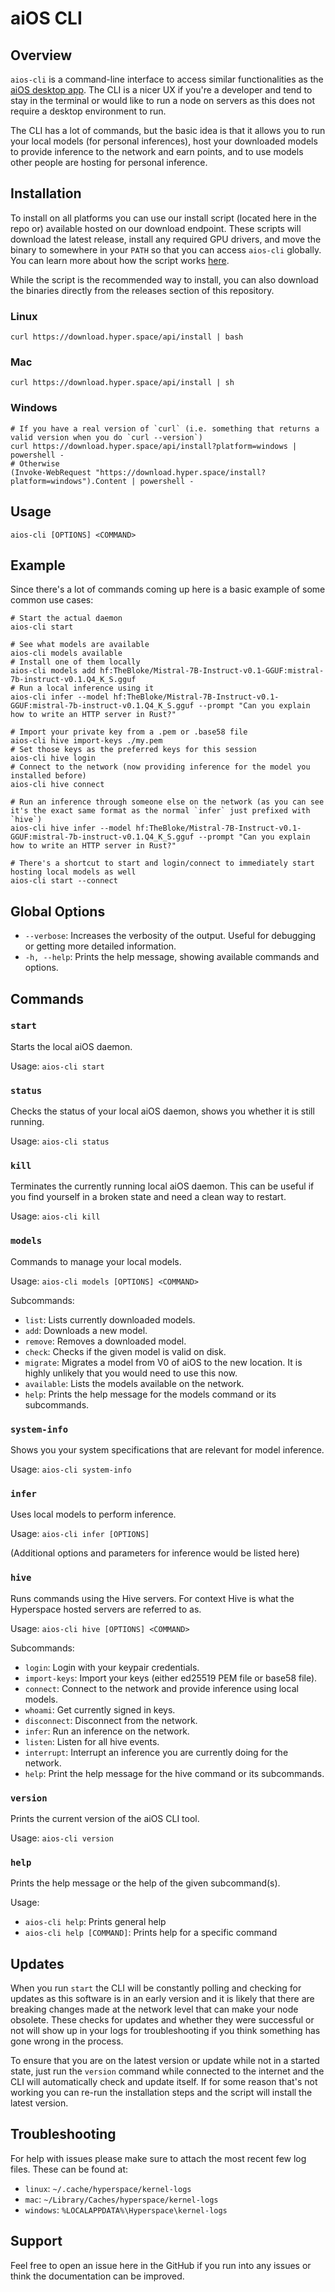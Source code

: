 # aiOS CLI

## Overview

`aios-cli` is a command-line interface to access similar functionalities as the [aiOS desktop app](https://aios.network/). The CLI is a nicer UX if you're a developer and tend to stay in the terminal or would like to run a node on servers as this does not require a desktop environment to run.

The CLI has a lot of commands, but the basic idea is that it allows you to run your local models (for personal inferences), host your downloaded models to provide inference to the network and earn points, and to use models other people are hosting for personal inference.

## Installation

To install on all platforms you can use our install script (located here in the repo or) available hosted on our download endpoint. These scripts will download the latest release, install any required GPU drivers, and move the binary to somewhere in  your `PATH` so that you can access `aios-cli` globally. You can learn more about how the script works [here](/scripts/README.md).

While the script is the recommended way to install, you can also download the binaries directly from the releases section of this repository.

### Linux

```shell
curl https://download.hyper.space/api/install | bash
```

### Mac

```shell
curl https://download.hyper.space/api/install | sh
```

### Windows

```shell
# If you have a real version of `curl` (i.e. something that returns a valid version when you do `curl --version`)
curl https://download.hyper.space/api/install?platform=windows | powershell -
# Otherwise
(Invoke-WebRequest "https://download.hyper.space/install?platform=windows").Content | powershell -
```


## Usage

```
aios-cli [OPTIONS] <COMMAND>
```

## Example

Since there's a lot of commands coming up here is a basic example of some common use cases:

```shell
# Start the actual daemon
aios-cli start

# See what models are available
aios-cli models available
# Install one of them locally
aios-cli models add hf:TheBloke/Mistral-7B-Instruct-v0.1-GGUF:mistral-7b-instruct-v0.1.Q4_K_S.gguf
# Run a local inference using it
aios-cli infer --model hf:TheBloke/Mistral-7B-Instruct-v0.1-GGUF:mistral-7b-instruct-v0.1.Q4_K_S.gguf --prompt "Can you explain how to write an HTTP server in Rust?"

# Import your private key from a .pem or .base58 file
aios-cli hive import-keys ./my.pem
# Set those keys as the preferred keys for this session
aios-cli hive login
# Connect to the network (now providing inference for the model you installed before)
aios-cli hive connect

# Run an inference through someone else on the network (as you can see it's the exact same format as the normal `infer` just prefixed with `hive`)
aios-cli hive infer --model hf:TheBloke/Mistral-7B-Instruct-v0.1-GGUF:mistral-7b-instruct-v0.1.Q4_K_S.gguf --prompt "Can you explain how to write an HTTP server in Rust?"

# There's a shortcut to start and login/connect to immediately start hosting local models as well
aios-cli start --connect
```

## Global Options

- `--verbose`: Increases the verbosity of the output. Useful for debugging or getting more detailed information.
- `-h, --help`: Prints the help message, showing available commands and options.

## Commands

### `start`

Starts the local aiOS daemon.

Usage: `aios-cli start`

### `status`

Checks the status of your local aiOS daemon, shows you whether it is still running.

Usage: `aios-cli status`

### `kill`

Terminates the currently running local aiOS daemon. This can be useful if you find yourself in a broken state and need a clean way to restart.

Usage: `aios-cli kill`

### `models`

Commands to manage your local models.

Usage: `aios-cli models [OPTIONS] <COMMAND>`

Subcommands:

- `list`: Lists currently downloaded models.
- `add`: Downloads a new model.
- `remove`: Removes a downloaded model.
- `check`: Checks if the given model is valid on disk.
- `migrate`: Migrates a model from V0 of aiOS to the new location. It is highly unlikely that you would need to use this now.
- `available`: Lists the models available on the network.
- `help`: Prints the help message for the models command or its subcommands.

### `system-info`

Shows you your system specifications that are relevant for model inference.

Usage: `aios-cli system-info`

### `infer`

Uses local models to perform inference.

Usage: `aios-cli infer [OPTIONS]`

(Additional options and parameters for inference would be listed here)

### `hive`

Runs commands using the Hive servers. For context Hive is what the Hyperspace hosted servers are referred to as.

Usage: `aios-cli hive [OPTIONS] <COMMAND>`

Subcommands:

- `login`: Login with your keypair credentials.
- `import-keys`: Import your keys (either ed25519 PEM file or base58 file).
- `connect`: Connect to the network and provide inference using local models.
- `whoami`: Get currently signed in keys.
- `disconnect`: Disconnect from the network.
- `infer`: Run an inference on the network.
- `listen`: Listen for all hive events.
- `interrupt`: Interrupt an inference you are currently doing for the network.
- `help`: Print the help message for the hive command or its subcommands.

### `version`

Prints the current version of the aiOS CLI tool.

Usage: `aios-cli version`

### `help`

Prints the help message or the help of the given subcommand(s).

Usage:
- `aios-cli help`: Prints general help
- `aios-cli help [COMMAND]`: Prints help for a specific command

## Updates

When you run `start` the CLI will be constantly polling and checking for updates as this software is in an early version and it is likely that there are breaking changes made at the network level that can make your node obsolete. These checks for updates and whether they were successful or not will show up in your logs for troubleshooting if you think something has gone wrong in the process.

To ensure that you are on the latest version or update while not in a started state, just run the `version` command while connected to the internet and the CLI will automatically check and update itself. If for some reason that's not working you can re-run the installation steps and the script will install the latest version.

## Troubleshooting

For help with issues please make sure to attach the most recent few log files. These can be found at:

- `linux`: `~/.cache/hyperspace/kernel-logs`
- `mac`: `~/Library/Caches/hyperspace/kernel-logs`
- `windows`: `%LOCALAPPDATA%\Hyperspace\kernel-logs`

## Support

Feel free to open an issue here in the GitHub if you run into any issues or think the documentation can be improved.
